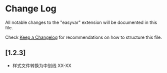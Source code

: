 # Change Log

All notable changes to the "easyvar" extension will be documented in this file.

Check [Keep a Changelog](http://keepachangelog.com/) for recommendations on how to structure this file.

## [1.2.3]

- 样式文件转换为中划线 XX-XX